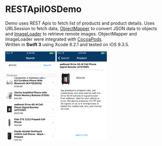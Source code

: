 RESTApiIOSDemo
====================

Demo uses REST Apis to fetch list of products and product details. Uses URLSession to fetch data,
<a href="https://github.com/Hearst-DD/ObjectMapper">ObjectMapper</a> to convert JSON data to objects
and <a href="https://github.com/hirohisa/ImageLoaderSwift">ImageLoader</a> to retrieve remote images.
ObjectMapper and ImageLoader were integrated with <a href="https://cocoapods.org/">CocoaPods</a>.   
Written in <b>Swift 3</b> using Xcode 8.2.1 and tested on iOS 9.3.5.

<img src="screenshots/Screen Shot 2015-11-12 at 4.28.10 PM.png" width="160" height="284" title="Screen Shot">  <img src="screenshots/Screen Shot 2015-11-12 at 4.28.21 PM.png" width="160" height="284" title="Screen Shot">
